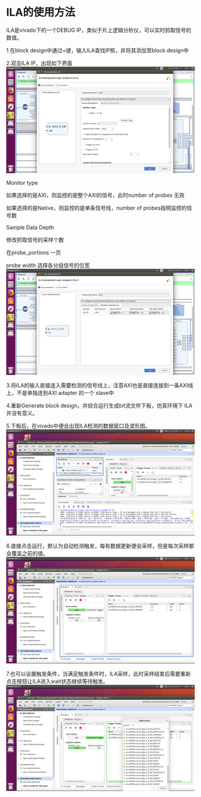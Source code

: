 # ILA的使用方法

ILA是vivado下的一个DEBUG IP，类似于片上逻辑分析仪，可以实时抓取信号的数值。

1.在block design中通过+键，输入ILA查找IP核，并将其添加至block design中



2.双击ILA IP，出现如下界面  
![](/assets/ILA_initial.png)

Monitor type

如果选择的是AXI，则监控的是整个AXI的信号，此时number of probes 无效

如果选择的是Native，则监控的是单条信号线，number of probes指明监控的信号数

Sample Data Depth

修改抓取信号的采样个数

在probe\_portions 一页

probe width 选择各分组信号的位宽  
![](/assets/ILA_monitorinterface.png)



3.将ILA的输入直接连入需要检测的信号线上，注意AXI也是直接连接到一条AXI线上，不是单独连到AXI adapter 的一个 slave中



4.重新Generate block design，并综合运行生成bit流文件下板，仿真环境下 ILA并没有意义。



5.下板后，在vivado中便会出现ILA检测的数据窗口及波形图。![](/assets/ILA_board.png)



6.直接点击运行，默认为自动检测触发，每有数据更新便会采样，但是每次采样都会覆盖之前的值。  
 ![](/assets/ILA_run.png)



7.也可以设置触发条件，当满足触发条件时，ILA采样，此时采样结束后需要重新点击按钮让ILA进入wait状态继续等待触发。![](/assets/ILA_trigger.png)

